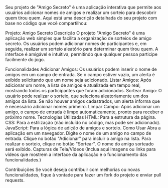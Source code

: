 
Seu projeto de "Amigo Secreto" é uma aplicação interativa que permite aos usuários adicionar nomes de amigos e realizar um sorteio para descobrir quem tirou quem. Aqui está uma descrição detalhada do seu projeto com base no código que você compartilhou:

Projeto: Amigo Secreto
Descrição
O projeto "Amigo Secreto" é uma aplicação web simples que facilita a organização de sorteios de amigo secreto. Os usuários podem adicionar nomes de participantes e, em seguida, realizar um sorteio aleatório para determinar quem tirou quem. A interface é amigável e intuitiva, permitindo que qualquer pessoa participe facilmente do jogo.

Funcionalidades
Adicionar Amigos: Os usuários podem inserir o nome de amigos em um campo de entrada. Se o campo estiver vazio, um alerta é exibido solicitando que um nome seja adicionado.
Listar Amigos: Após adicionar um nome, a lista de amigos é atualizada em tempo real, mostrando todos os participantes que foram adicionados.
Sortear Amigo: O usuário pode realizar o sorteio, que seleciona aleatoriamente um dos amigos da lista. Se não houver amigos cadastrados, um alerta informa que é necessário adicionar nomes primeiro.
Limpar Campo: Após adicionar um amigo, o campo de entrada é limpo automaticamente, pronto para receber o próximo nome.
Tecnologias Utilizadas
HTML: Para a estrutura da página.
CSS: Para a estilização (não incluído no código, mas pode ser adicionado).
JavaScript: Para a lógica de adição de amigos e sorteio.
Como Usar
Abra a aplicação em um navegador.
Digite o nome de um amigo no campo de entrada.
Clique no botão "Adicionar" para incluir o amigo na lista.
Para realizar o sorteio, clique no botão "Sortear". O nome do amigo sorteado será exibido.
Capturas de Tela/Vídeos
(Inclua aqui imagens ou links para vídeos que mostrem a interface da aplicação e o funcionamento das funcionalidades.)

Contribuições
Se você deseja contribuir com melhorias ou novas funcionalidades, fique à vontade para fazer um fork do projeto e enviar pull requests.